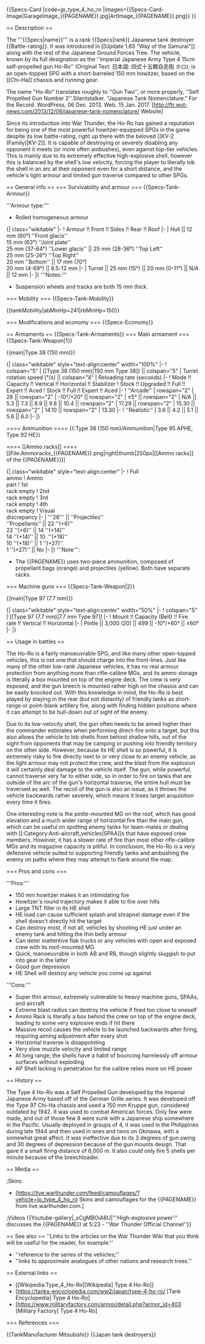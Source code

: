 {{Specs-Card
|code=jp_type_4_ho_ro
|images={{Specs-Card-Image|GarageImage_{{PAGENAME}}.jpg|ArtImage_{{PAGENAME}}.png}}
}}

== Description ==
<!-- ''In the description, the first part should be about the history of the creation and combat usage of the vehicle, as well as its key features. In the second part, tell the reader about the ground vehicle in the game. Insert a screenshot of the vehicle, so that if the novice player does not remember the vehicle by name, he will immediately understand what kind of vehicle the article is talking about.'' -->
The '''{{Specs|name}}''' is a rank {{Specs|rank}} Japanese tank destroyer {{Battle-rating}}. It was introduced in [[Update 1.65 "Way of the Samurai"]] along with the rest of the Japanese Ground Forces Tree. The vehicle, known by its full designation as the ''Imperial Japanese Army Type 4 15cm self-propelled gun Ho-Ro'' (Original Text: 日本語: 四式十五糎自走砲 ホロ), is an open-topped SPG with a short-barreled 150 mm howitzer, based on the [[Chi-Ha]] chassis and running gear.

The name "Ho-Ro" translates roughly to ''Gun Two'', or more properly, ''Self Propelled Gun Number 2''.<ref name="FTRecordJapaneseNames">Silentstalker. "Japanese Tank Nomenclature." For the Record. WordPress, 06 Dec. 2013. Web. 15 Jan. 2017. [http://ftr.wot-news.com/2013/12/06/japanese-tank-nomenclature/ Website]</ref>

Since its introduction into War Thunder, the Ho-Ro has gained a reputation for being one of the most powerful howitzer-equipped SPGs in the game despite its low battle-rating, right up there with the beloved [[KV-2 (Family)|KV-2]]. It is capable of destroying or severely disabling any opponent it meets (or more often ambushes), even against top-tier vehicles. This is mainly due to its extremely effective high-explosive shell, however this is balanced by the shell's low velocity, forcing the player to literally lob the shell in an arc at their opponent even for a short distance, and the vehicle's light armour and limited gun traverse compared to other SPGs.

== General info ==
=== Survivability and armour ===
{{Specs-Tank-Armour}}
<!-- ''Describe armour protection. Note the most well protected and key weak areas. Appreciate the layout of modules as well as the number and location of crew members. Is the level of armour protection sufficient, is the placement of modules helpful for survival in combat? If necessary use a visual template to indicate the most secure and weak zones of the armour.'' -->
'''Armour type:'''

* Rolled homogeneous armour

{| class="wikitable"
|-
! Armour !! Front !! Sides !! Rear !! Roof
|-
| Hull || 12 mm (80°) ''Front glacis'' <br> 15 mm (63°) ''Joint plate'' <br> 25 mm (37-64°) ''Lower glacis'' || 25 mm (28-36°) ''Top Left'' <br> 25 mm (25-26°) ''Top Right'' <br> 20 mm ''Bottom'' || 17 mm (70°) <br> 20 mm (4-69°) || 8.5-12 mm
|-
| Turret || 25 mm (15°) || 20 mm (0-11°) || N/A || 12 mm
|-
|}
'''Notes:'''

* Suspension wheels and tracks are both 15 mm thick.

=== Mobility ===
{{Specs-Tank-Mobility}}
<!-- ''Write about the mobility of the ground vehicle. Estimate the specific power and manoeuvrability, as well as the maximum speed forwards and backwards.'' -->

{{tankMobility|abMinHp=241|rbMinHp=150}}

=== Modifications and economy ===
{{Specs-Economy}}

== Armaments ==
{{Specs-Tank-Armaments}}
=== Main armament ===
{{Specs-Tank-Weapon|1}}
<!-- ''Give the reader information about the characteristics of the main gun. Assess its effectiveness in a battle based on the reloading speed, ballistics and the power of shells. Do not forget about the flexibility of the fire, that is how quickly the cannon can be aimed at the target, open fire on it and aim at another enemy. Add a link to the main article on the gun: <code><nowiki>{{main|Name of the weapon}}</nowiki></code>. Describe in general terms the ammunition available for the main gun. Give advice on how to use them and how to fill the ammunition storage.'' -->
{{main|Type 38 (150 mm)}}

{| class="wikitable" style="text-align:center" width="100%"
|-
! colspan="5" | [[Type 38 (150 mm)|150 mm Type 38]] || colspan="5" | Turret rotation speed (°/s) || colspan="4" | Reloading rate (seconds)
|-
! Mode !! Capacity !! Vertical !! Horizontal !! Stabilizer
! Stock !! Upgraded !! Full !! Expert !! Aced
! Stock !! Full !! Expert !! Aced
|-
! ''Arcade''
| rowspan="2" | 28 || rowspan="2" | -10°/+20° || rowspan="2" | ±5° || rowspan="2" | N/A || 5.3 || 7.3 || 8.9 || 9.8 || 10.4 || rowspan="2" | 17.29 || rowspan="2" | 15.30 || rowspan="2" | 14.10 || rowspan="2" | 13.30
|-
! ''Realistic''
| 3.6 || 4.2 || 5.1 || 5.6 || 6.0
|-
|}

==== Ammunition ====
{{:Type 38 (150 mm)/Ammunition|Type 95 APHE, Type 92 HE}}

==== [[Ammo racks]] ====
[[File:Ammoracks_{{PAGENAME}}.png|right|thumb|250px|[[Ammo racks]] of the {{PAGENAME}}]]
<!-- '''Last updated:''' -->
{| class="wikitable" style="text-align:center"
|-
! Full<br>ammo
! Ammo<br>part
! 1st<br>rack empty
! 2nd<br>rack empty
! 3rd<br>rack empty
! 4th<br>rack empty
! Visual<br>discrepancy
|-
| '''28''' || ''Projectiles''<br>''Propellants'' || 22&nbsp;''(+6)''<br>22&nbsp;''(+6)'' || 14&nbsp;''(+14)''<br>14&nbsp;''(+14)'' || 10 &nbsp;''(+18)''<br>10&nbsp;''(+18)'' || 1&nbsp;''(+27)''<br>1&nbsp;''(+27)'' || No
|-
|}
'''Note''':

* The {{PAGENAME}} uses two-piece ammunition, composed of propellant bags (orange) and projectiles (yellow). Both have separate racks.

=== Machine guns ===
{{Specs-Tank-Weapon|2}}
<!-- ''Offensive and anti-aircraft machine guns not only allow you to fight some aircraft but also are effective against lightly armoured vehicles. Evaluate machine guns and give recommendations on its use.'' -->
{{main|Type 97 (7.7 mm)}}

{| class="wikitable" style="text-align:center" width="50%"
|-
! colspan="5" | [[Type 97 (7.7 mm)|7.7 mm Type 97]]
|-
! Mount !! Capacity (Belt) !! Fire rate !! Vertical !! Horizontal
|-
| Pintle || 3,000 (20) || 499 || -10°/+60° || ±60°
|-
|}

== Usage in battles ==
<!-- ''Describe the tactics of playing in the vehicle, the features of using vehicles in the team and advice on tactics. Refrain from creating a "guide" - do not impose a single point of view but instead give the reader food for thought. Describe the most dangerous enemies and give recommendations on fighting them. If necessary, note the specifics of the game in different modes (AB, RB, SB).'' -->
The Ho-Ro is a fairly manoeuvrable SPG, and like many other open-topped vehicles, this is not one that should charge into the front-lines. Just like many of the other low-rank Japanese vehicles, it has no real armour protection from anything more than rifle-calibre MGs, and its ammo storage is literally a box mounted on top of the engine deck. The crew is very exposed, and the gun breech is mounted rather high on the chassis and can be easily knocked out. With this knowledge in mind, the Ho-Ro is best played by staying in the rear (but not distantly) of friendly tanks as short-range or point-blank artillery fire, along with finding hidden positions where it can attempt to be hull-down out of sight of the enemy.

Due to its low-velocity shell, the gun often needs to be aimed higher than the commander estimates when performing direct-fire onto a target, but this also allows the vehicle to lob shells from behind shallow hills, out of the sight from opponents that may be camping or pushing into friendly territory on the other side. However, because its HE shell is so powerful, it is extremely risky to fire directly next to or very close to an enemy vehicle, as the light armour may not protect the crew, and the blast from the explosion it will certainly deal damage to the vehicle itself. The gun, while powerful, cannot traverse very far to either side, so in order to fire on tanks that are outside of the arc of the gun's horizontal traverse, the entire hull must be traversed as well. The recoil of the gun is also an issue, as it throws the vehicle backwards rather severely, which means it loses target acquisition every time it fires.

One interesting note is the pintle-mounted MG on the roof, which has good elevation and a much wider range of horizontal fire than the main gun, which can be useful on spotting enemy tanks for team-mates or dealing with [[:Category:Anti-aircraft_vehicles|SPAA]]s that have exposed crew members. However, it has a slower rate of fire than most other rifle-calibre MGs and its magazine capacity is pitiful. In conclusion, the Ho-Ro is a very defensive vehicle suited to supporting friendly tanks and ambushing the enemy on paths where they may attempt to flank around the map.

=== Pros and cons ===
<!-- ''Summarise and briefly evaluate the vehicle in terms of its characteristics and combat effectiveness. Mark its pros and cons in a bulleted list. Try not to use more than 6 points for each of the characteristics. Avoid using categorical definitions such as "bad", "good" and the like - use substitutions with softer forms such as "inadequate" and "effective".'' -->

'''Pros:'''

* 150 mm howitzer makes it an intimidating foe
* Howitzer's round trajectory makes it able to fire over hills
* Large TNT filler in its HE shell
* HE load can cause sufficient splash and shrapnel damage even if the shell doesn't directly hit the target
* Can destroy most, if not all, vehicles by shooting HE just under an enemy tank and hitting the thin belly armour
* Can deter inattentive flak trucks or any vehicles with open and exposed crew with its roof-mounted MG
* Quick, manoeuvrable in both AB and RB, though slightly sluggish to put into gear in the latter
* Good gun depression
* HE Shell will destroy any vehicle you come up against

'''Cons:'''

* Super thin armour, extremely vulnerable to heavy machine guns, SPAAs, and aircraft
* Extreme blast radius can destroy the vehicle if fired too close to oneself
* Ammo Rack is literally a box behind the crew on top of the engine deck, leading to some very explosive ends if hit there
* Massive recoil causes the vehicle to be launched backwards after firing, requiring aiming adjustment after every shot
* Horizontal traverse is disappointing
* Very slow muzzle velocity and limited range
* At long range, the shells have a habit of bouncing harmlessly off armour surfaces without exploding
* AP Shell lacking in penetration for the calibre relies more on HE power

== History ==
<!-- ''Describe the history of the creation and combat usage of the vehicle in more detail than in the introduction. If the historical reference turns out to be too long, take it to a separate article, taking a link to the article about the vehicle and adding a block "/History" (example: <nowiki>https://wiki.warthunder.com/(Vehicle-name)/History</nowiki>) and add a link to it here using the <code>main</code> template. Be sure to reference text and sources by using <code><nowiki><ref></ref></nowiki></code>, as well as adding them at the end of the article with <code><nowiki><references /></nowiki></code>. This section may also include the vehicle's dev blog entry (if applicable) and the in-game encyclopedia description (under <code><nowiki>=== In-game description ===</nowiki></code>, also if applicable).'' -->

The Type 4 Ho-Ro was a Self Propelled Gun developed by the Imperial Japanese Army based off of the German Grille series. It was developed off the Type 97 Chi-Ha chassis and used a 150 mm Kruppe gun, considered outdated by 1942. It was used to combat American forces. Only few were made, and out of those few 8 were sunk with a Japanese ship somewhere in the Pacific. Usually deployed in groups of 4, it was used in the Philippines during late 1944 and then used in ones and twos on Okinawa, with a somewhat great affect. It was ineffective due to its 3 degrees of gun swing and 30 degrees of depression because of the gun mounts design. That gave it a small firing distance of 6,000 m. It also could only fire 5 shells per minute because of the breechloader.

== Media ==
<!-- ''Excellent additions to the article would be video guides, screenshots from the game, and photos.'' -->

;Skins

* [https://live.warthunder.com/feed/camouflages/?vehicle=jp_type_4_ho_ro Skins and camouflages for the {{PAGENAME}} from live.warthunder.com.]

;Videos
{{Youtube-gallery|_xCgMBOiA8U|'''High-explosive power''' discusses the {{PAGENAME}} at 5:23 - ''War Thunder Official Channel''}}

== See also ==
''Links to the articles on the War Thunder Wiki that you think will be useful for the reader, for example:''

* ''reference to the series of the vehicles;''
* ''links to approximate analogues of other nations and research trees.''

== External links ==
<!-- ''Paste links to sources and external resources, such as:''
* ''topic on the official game forum;''
* ''other literature.'' -->

* [[Wikipedia:Type_4_Ho-Ro|[Wikipedia] Type 4 Ho-Ro]]
* [https://tanks-encyclopedia.com/ww2/japan/type-4-ho-ro/ <nowiki>[Tank Encyclopedia] Type 4 Ho-Ro</nowiki>]
* [https://www.militaryfactory.com/armor/detail.php?armor_id=403 <nowiki>[Military Factory] Type 4 Ho-Ro</nowiki>]

=== References ===
<references />

{{TankManufacturer Mitsubishi}}
{{Japan tank destroyers}}